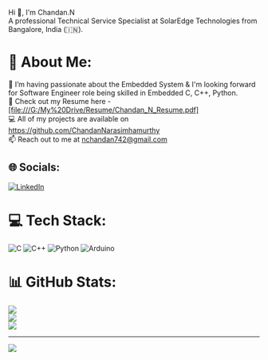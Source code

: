 Hi 👋, I'm Chandan.N <br>
A professional Technical Service Specialist at SolarEdge Technologies from Bangalore, India (🇮🇳).
# 💫 About Me:
🌱 I’m having passionate about the Embedded System & I'm looking forward for Software Engineer role being skilled in Embedded C, C++, Python.<br>📑 Check out my Resume here - [[file:///G:/My%20Drive/Resume/Chandan_N_Resume.pdf]](https://drive.google.com/file/d/1Ga20eg5tMQPsE7X5rc7jrTfiRr7K-aP1/view?usp=sharing)<br>💻 All of my projects are available on https://github.com/ChandanNarasimhamurthy<br>📫 Reach out to me at nchandan742@gmail.com


## 🌐 Socials:
[![LinkedIn](https://img.shields.io/badge/LinkedIn-%230077B5.svg?logo=linkedin&logoColor=white)](https://linkedin.com/in/chandan-n-27509b24b) 

# 💻 Tech Stack:
![C](https://img.shields.io/badge/c-%2300599C.svg?style=flat&logo=c&logoColor=white) ![C++](https://img.shields.io/badge/c++-%2300599C.svg?style=flat&logo=c%2B%2B&logoColor=white) ![Python](https://img.shields.io/badge/python-3670A0?style=flat&logo=python&logoColor=ffdd54) ![Arduino](https://img.shields.io/badge/-Arduino-00979D?style=flat&logo=Arduino&logoColor=white)
# 📊 GitHub Stats:
![](https://github-readme-stats.vercel.app/api?username=ChandanNarasimhamurthy&theme=dark&hide_border=false&include_all_commits=false&count_private=false)<br/>
![](https://github-readme-streak-stats.herokuapp.com/?user=ChandanNarasimhamurthy&theme=dark&hide_border=false)<br/>
![](https://github-readme-stats.vercel.app/api/top-langs/?username=ChandanNarasimhamurthy&theme=dark&hide_border=false&include_all_commits=false&count_private=false&layout=compact)

---
[![](https://visitcount.itsvg.in/api?id=ChandanNarasimhamurthy&icon=0&color=0)](https://visitcount.itsvg.in)

<!-- Proudly created with GPRM ( https://gprm.itsvg.in ) -->
